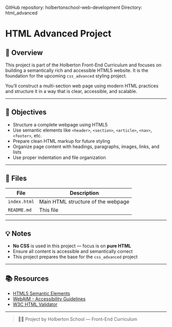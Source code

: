 GitHub repository: holbertonschool-web-development
Directory: html_advanced



# HTML Advanced Project

## 📌 Overview

This project is part of the Holberton Front-End Curriculum and focuses on building a semantically rich and accessible HTML5 website. It is the foundation for the upcoming `css_advanced` styling project.

You’ll construct a multi-section web page using modern HTML practices and structure it in a way that is clear, accessible, and scalable.

---

## 🎯 Objectives

- Structure a complete webpage using HTML5
- Use semantic elements like `<header>`, `<section>`, `<article>`, `<nav>`, `<footer>`, etc.
- Prepare clean HTML markup for future styling
- Organize page content with headings, paragraphs, images, links, and lists
- Use proper indentation and file organization

---

## 📁 Files

| File         | Description                       |
|--------------|-----------------------------------|
| `index.html` | Main HTML structure of the webpage |
| `README.md`  | This file                         |

---

## 💡 Notes

- **No CSS** is used in this project — focus is on **pure HTML**
- Ensure all content is accessible and semantically correct
- This project prepares the base for the `css_advanced` project

---

## 📚 Resources

- [HTML5 Semantic Elements](https://developer.mozilla.org/en-US/docs/Web/HTML/Element)
- [WebAIM - Accessibility Guidelines](https://webaim.org/techniques/semanticstructure/)
- [W3C HTML Validator](https://validator.w3.org/)

---

> 👨‍💻 Project by Holberton School — Front-End Curriculum
